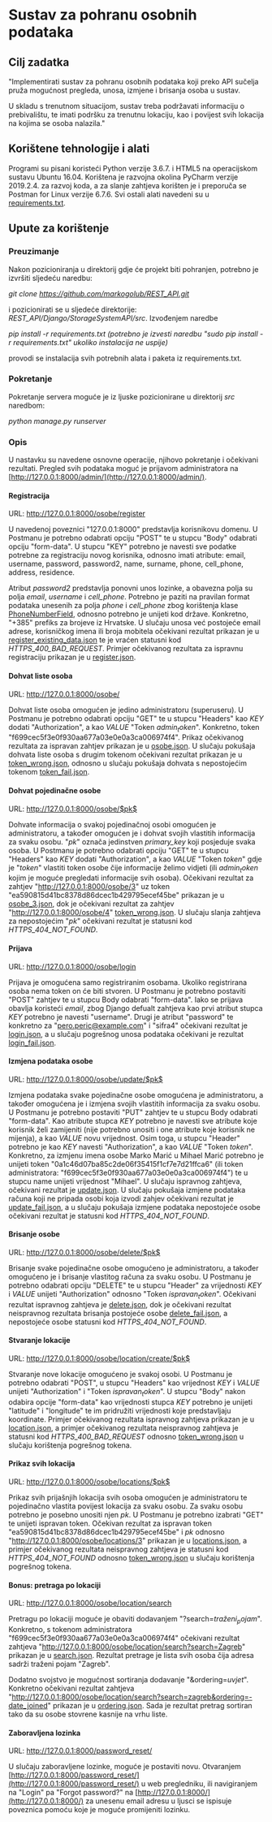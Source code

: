 # Sustav za pohranu osobnih podataka

## Cilj zadatka

"Implementirati sustav za pohranu osobnih podataka koji preko API sučelja pruža mogućnost pregleda, unosa, izmjene i brisanja osoba u sustav.

 U skladu s trenutnom situacijom, sustav treba podržavati informaciju o prebivalištu, te imati podršku za trenutnu lokaciju, kao i povijest svih lokacija na kojima se osoba nalazila."


## Korištene tehnologije i alati

Programi su pisani koristeći Python verzije 3.6.7. i HTML5 na operacijskom sustavu Ubuntu 16.04. Korištena je razvojna okolina PyCharm verzije 2019.2.4. za razvoj koda, a za slanje zahtjeva korišten je i preporuča se Postman for Linux verzije 6.7.6. Svi ostali alati navedeni su u [requirements.txt](https://github.com/markogolub/REST_API/blob/master/Django/StorageSystemAPI/src/requirements.txt).

## Upute za korištenje

### Preuzimanje

Nakon pozicioniranja u direktorij gdje će projekt biti pohranjen, potrebno je izvršiti sljedeću naredbu:

*git clone https://github.com/markogolub/REST_API.git*

i pozicionirati se u sljedeće direktorije: *REST_API/Django/StorageSystemAPI/src*. Izvođenjem naredbe

*pip install -r requirements.txt*
*(potrebno je izvesti naredbu "sudo pip install -r requirements.txt" ukoliko instalacija ne uspije)*

provodi se instalacija svih potrebnih alata i paketa iz requirements.txt. 

### Pokretanje

Pokretanje servera moguće je iz ljuske pozicionirane u direktorij *src* naredbom:

*python manage.py runserver*

### Opis

U nastavku su navedene osnovne operacije, njihovo pokretanje i očekivani rezultati.
Pregled svih podataka moguć je prijavom administratora na [http://127.0.0.1:8000/admin/](http://127.0.0.1:8000/admin/). 

#### Registracija 

URL: http://127.0.0.1:8000/osobe/register

U navedenoj poveznici "127.0.0.1:8000" predstavlja korisnikovu domenu. U Postmanu je potrebno odabrati opciju "POST" te u stupcu "Body" odabrati opciju "form-data". U stupcu "KEY" potrebno je navesti sve podatke potrebne za registraciju novog korisnika, odnosno imati atribute: email, username, password, password2, name, surname, phone, cell_phone, address, residence.

Atribut *password2* predstavlja ponovni unos lozinke, a obavezna polja su polja *email*, *username* i *cell_phone*. Potrebno je paziti na pravilan format podataka unesenih za polja *phone* i *cell_phone* zbog korištenja klase [PhoneNumberField](https://pypi.org/project/django-phonenumber-field/), odnosno potrebno je unijeti kod države. Konkretno, "+385" prefiks za brojeve iz Hrvatske.
U slučaju unosa već postojeće email adrese, korisničkog imena ili broja mobitela očekivani rezultat prikazan je u [register_existing_data.json](https://github.com/markogolub/REST_API/blob/master/Django/StorageSystemAPI/expected_results/register_existing_data.json) te je vraćen statusni kod *HTTPS_400_BAD_REQUEST*. Primjer očekivanog rezultata za ispravnu registraciju prikazan je u [register.json](https://github.com/markogolub/REST_API/blob/master/Django/StorageSystemAPI/expected_results/register.json).

#### Dohvat liste osoba

URL: http://127.0.0.1:8000/osobe/

Dohvat liste osoba omogućen je jedino administratoru (superuseru). U Postmanu je potrebno odabrati opciju "GET" te u stupcu "Headers" kao *KEY* dodati "Authorization", a kao *VALUE* "Token $admin_token$". Konkretno, token "f699cec5f3e0f930aa677a03e0e0a3ca006974f4". Prikaz očekivanog rezultata za ispravan zahtjev prikazan je u [osobe.json](https://github.com/markogolub/REST_API/blob/master/Django/StorageSystemAPI/expected_results/osobe.json). U slučaju pokušaja dohvata liste osoba s drugim tokenom očekivani rezultat prikazan je u [token_wrong.json](https://github.com/markogolub/REST_API/blob/master/Django/StorageSystemAPI/expected_results/token_wrong.json), odnosno u slučaju pokušaja dohvata s nepostojećim tokenom [token_fail.json](https://github.com/markogolub/REST_API/blob/master/Django/StorageSystemAPI/expected_results/token_fail.json).

#### Dohvat pojedinačne osobe

URL: http://127.0.0.1:8000/osobe/$pk$

Dohvate informacija o svakoj pojedinačnoj osobi omogućen je administratoru, a također omogućen je i dohvat svojih vlastitih informacija za svaku osobu. "$pk$" označa jedinstven *primary_key* koji posjeduje svaka osoba. U Postmanu je potrebno odabrati opciju "GET" te u stupcu "Headers" kao *KEY* dodati "Authorization", a kao *VALUE* "Token $token$" gdje je "$token$" vlastiti token osobe čije informacije želimo vidjeti (ili $admin_token$ kojim je moguće pregledati informacije svih osoba). Očekivani rezultat za zahtjev "http://127.0.0.1:8000/osobe/3" uz token "ea590815d41bc8378d86dcec1b429795ecef45be" prikazan je u [osobe_3.json](https://github.com/markogolub/REST_API/blob/master/Django/StorageSystemAPI/expected_results/osobe_3.json), dok je očekivani rezultat za zahtjev "http://127.0.0.1:8000/osobe/4" [token_wrong.json](https://github.com/markogolub/REST_API/blob/master/Django/StorageSystemAPI/expected_results/token_wrong.json). U slučaju slanja zahtjeva za nepostojećim "$pk$" očekivani rezultat je statusni kod *HTTPS_404_NOT_FOUND*. 

#### Prijava

URL: http://127.0.0.1:8000/osobe/login

Prijava je omogućena samo registriranim osobama. Ukoliko registrirana osoba nema token on će biti stvoren. U Postmanu je potrebno postaviti "POST" zahtjev te u stupcu Body odabrati "form-data". Iako se prijava obavlja koristeći *email*, zbog Django defualt zahtjeva kao prvi atribut stupca *KEY* potrebno je navesti "username". Drugi je atribut "password" te konkretno za "pero.peric@example.com" i "sifra4" očekivani rezultat je [login.json](https://github.com/markogolub/REST_API/blob/master/Django/StorageSystemAPI/expected_results/login.json), a u slučaju pogrešnog unosa podataka očekivani je rezultat [login_fail.json](https://github.com/markogolub/REST_API/blob/master/Django/StorageSystemAPI/expected_results/login_fail.json).

#### Izmjena podataka osobe

URL: http://127.0.0.1:8000/osobe/update/$pk$

Izmjena podataka svake pojedinačne osobe omogućena je administratoru, a također omogućena je i izmjena svojih vlastitih informacija za svaku osobu. U Postmanu je potrebno postaviti "PUT" zahtjev te u stupcu Body odabrati "form-data". Kao atribute stupca *KEY* potrebno je navesti sve atribute koje korisnik želi zamijeniti (nije potrebno unositi i one atribute koje korisnik ne mijenja), a kao *VALUE* novu vrijednost. Osim toga, u stupcu "Header" potrebno je kao *KEY* navesti "Authorization", a kao *VALUE* "Token $token$". Konkretno, za izmjenu imena osobe Marko Marić u Mihael Marić potrebno je unijeti token "0a1c46d07ba85c2de06f35415f1cf7e7d21ffca6" (ili token administratora: "f699cec5f3e0f930aa677a03e0e0a3ca006974f4") te u stupcu name unijeti vrijednost "Mihael". U slučaju ispravnog zahtjeva, očekivani rezultat je [update.json](https://github.com/markogolub/REST_API/blob/master/Django/StorageSystemAPI/expected_results/update.json). U slučaju pokušaja izmjene podataka računa koji ne pripada osobi koja izvodi zahjev očekivani rezultat je [update_fail.json](https://github.com/markogolub/REST_API/blob/master/Django/StorageSystemAPI/expected_results/update_fail.json), a u slučaju pokušaja izmjene podataka nepostojeće osobe očekivani rezultat je statusni kod *HTTPS_404_NOT_FOUND*.

#### Brisanje osobe

URL: http://127.0.0.1:8000/osobe/delete/$pk$

Brisanje svake pojedinačne osobe omogućeno je administratoru, a također omogućeno je i brisanje vlastitog računa za svaku osobu. U Postmanu je potrebno odabrati opciju "DELETE" te u stupcu "Header" za vrijednosti *KEY* i *VALUE* unijeti "Authorization" odnosno "Token $ispravan_token$". Očekivani rezultat ispravnog zahtjeva je [delete.json](https://github.com/markogolub/REST_API/blob/master/Django/StorageSystemAPI/expected_results/delete.json), dok je očekivani rezultat neispravnog rezultata brisanja postojeće osobe [delete_fail.json](https://github.com/markogolub/REST_API/blob/master/Django/StorageSystemAPI/expected_results/delete_fail.json), a nepostojeće osobe statusni kod *HTTPS_404_NOT_FOUND*.

#### Stvaranje lokacije 

URL: http://127.0.0.1:8000/osobe/location/create/$pk$

Stvaranje nove lokacije omogućeno je svakoj osobi. U Postmanu je potrebno odabrati "POST", u stupcu "Headers" kao vrijednost *KEY* i *VALUE* unijeti "Authorization" i "Token $ispravan_token$". U stupcu "Body" nakon odabira opcije "form-data" kao vrijednosti stupca *KEY* potrebno je unijeti "latitude" i "longitude" te im pridružiti vrijednosti koje predstavljaju koordinate. Primjer očekivanog rezultata ispravnog zahtjeva prikazan je u [location.json](https://github.com/markogolub/REST_API/blob/master/Django/StorageSystemAPI/expected_results/location.json), a primjer očekivanog rezultata neispravnog zahtjeva je statusni kod *HTTPS_400_BAD_REQUEST* odnosno [token_wrong.json](https://github.com/markogolub/REST_API/blob/master/Django/StorageSystemAPI/expected_results/token_wrong.json) u slučaju korištenja pogrešnog tokena.

#### Prikaz svih lokacija

URL: http://127.0.0.1:8000/osobe/locations/$pk$

Prikaz svih prijašnjih lokacija svih osoba omogućen je administratoru te pojedinačno vlastita povijest lokacija za svaku osobu. Za svaku osobu potrebno je posebno unositi njen *$pk$*. U Postmanu je potrebno izabrati "GET" te unijeti ispravan token. Očekivan rezultat za ispravan token "ea590815d41bc8378d86dcec1b429795ecef45be" i *$pk$* odnosno "http://127.0.0.1:8000/osobe/locations/3" prikazan je u [locations.json](https://github.com/markogolub/REST_API/blob/master/Django/StorageSystemAPI/expected_results/locations.json), a primjer očekivanog rezultata neispravnog zahtjeva je statusni kod *HTTPS_404_NOT_FOUND* odnosno [token_wrong.json](https://github.com/markogolub/REST_API/blob/master/Django/StorageSystemAPI/expected_results/token_wrong.json) u slučaju korištenja pogrešnog tokena.

#### Bonus: pretraga po lokaciji

URL: http://127.0.0.1:8000/osobe/location/search

Pretragu po lokaciji moguće je obaviti dodavanjem "?search=$traženi_pojam$". Konkretno, s tokenom administratora "f699cec5f3e0f930aa677a03e0e0a3ca006974f4" očekivani rezultat zahtjeva "http://127.0.0.1:8000/osobe/location/search?search=Zagreb" prikazan je u [search.json](https://github.com/markogolub/REST_API/blob/master/Django/StorageSystemAPI/expected_results/search.json). Rezultat pretrage je lista svih osoba čija adresa sadrži traženi pojam "Zagreb". 

Dodatno svojstvo je mogućnost sortiranja dodavanje "&ordering=$uvjet$". Konkretno očekivani rezultat zahtjeva "http://127.0.0.1:8000/osobe/location/search?search=zagreb&ordering=-date_joined" prikazan je u [ordering.json](https://github.com/markogolub/REST_API/blob/master/Django/StorageSystemAPI/expected_results/ordering.json). Sada je rezultat pretrag sortiran tako da su osobe stovrene kasnije na vrhu liste. 

#### Zaboravljena lozinka

URL: http://127.0.0.1:8000/password_reset/

U slučaju zaboravljene lozinke, moguće je postaviti novu. Otvaranjem [http://127.0.0.1:8000/password_reset/](http://127.0.0.1:8000/password_reset/) u web pregledniku, ili navigiranjem na "Login" pa "Forgot password?" na [http://127.0.0.1:8000/](http://127.0.0.1:8000/) za unesenu email adresu u ljusci se ispisuje poveznica pomoću koje je moguće promijeniti lozinku. 

